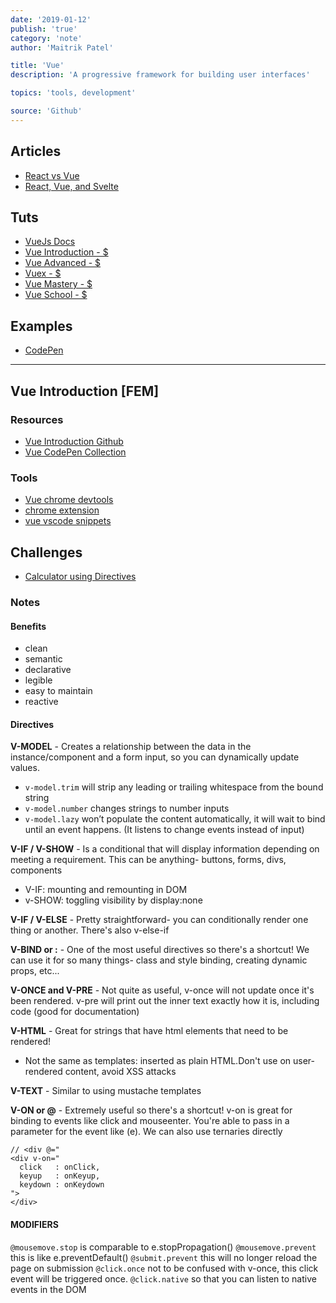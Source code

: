 ```yaml
---
date: '2019-01-12'
publish: 'true'
category: 'note'
author: 'Maitrik Patel'

title: 'Vue'
description: 'A progressive framework for building user interfaces'

topics: 'tools, development'

source: 'Github'
---
```


## Articles

- [React vs Vue](https://medium.com/javascript-in-plain-english/i-created-the-exact-same-app-in-react-and-vue-here-are-the-differences-2020-edition-36657f5aafdc)
- [React, Vue, and Svelte](https://medium.com/better-programming/react-vue-and-svelte-templates-side-by-side-4aa52cf3cf2)

## Tuts

- [VueJs Docs](https://vuejs.org/v2/guide/)
- [Vue Introduction - $](https://frontendmasters.com/courses/vue/)
- [Vue Advanced - $](https://frontendmasters.com/courses/advanced-vue/)
- [Vuex - $ ](https://frontendmasters.com/courses/vuex/)
- [Vue Mastery - $](https://www.vuemastery.com/)
- [Vue School - $](https://vueschool.io/)

## Examples

- [CodePen](https://codesandbox.io/s/linked-selects-th5w3?file=/src/App.vue:443-451)

---

## Vue Introduction [FEM]


### Resources

- [Vue Introduction Github](https://github.com/sdras/intro-to-vue)
- [Vue CodePen Collection](https://codepen.io/collection/noYZxW/?grid_type=list)

### Tools

- [Vue chrome devtools](https://chrome.google.com/webstore/detail/vuejs-devtools/nhdogjmejiglipccpnnnanhbledajbpd?hl=en)
- [chrome extension](https://chrome.google.com/webstore/detail/codopen/agnkphdgffianchpipdbkeaclfbobaak)
- [vue vscode snippets](https://marketplace.visualstudio.com/items?itemName=sdras.vue-vscode-snippets)

## Challenges

- [Calculator using Directives](https://codepen.io/sdras/pen/vZjozM)


### Notes

#### Benefits

- clean
- semantic
- declarative
- legible
- easy to maintain
- reactive


#### Directives

**V-MODEL** - Creates a relationship between the data in the instance/component and a form input, so you can dynamically update values.

- `v-model.trim` will strip any leading or trailing whitespace from the bound string
- `v-model.number` changes strings to number inputs
- `v-model.lazy` won’t populate the content automatically, it will wait to bind until an event happens. (It listens to change events instead of input)

**V-IF / V-SHOW** - Is a conditional that will display information depending on meeting a requirement. This can be anything- buttons, forms, divs, components

- V-IF: mounting and remounting in DOM
- v-SHOW: toggling visibility by display:none

**V-IF / V-ELSE** - Pretty straightforward- you can conditionally render one thing or another. There's also v-else-if

**V-BIND or :** - One of the most useful directives so there's a shortcut! We can use it for so many things- class and style binding, creating dynamic props, etc...

**V-ONCE and V-PRE** - Not quite as useful, v-once will not update once it's been rendered. v-pre will print out the inner text exactly how it is, including code (good for documentation)

**V-HTML** - Great for strings that have html elements that need to be rendered!

- Not the same as templates: inserted as plain HTML.Don't use on user-rendered content, avoid XSS attacks

**V-TEXT** - Similar to using mustache templates

**V-ON or @** - Extremely useful so there's a shortcut! v-on is great for binding to events like click and mouseenter. You're able to pass in a parameter for the event like (e). We can also use ternaries directly

```JS
// <div @="
<div v-on="
  click   : onClick,
  keyup   : onKeyup,
  keydown : onKeydown
">
</div>
```

#### MODIFIERS

`@mousemove.stop` is comparable to e.stopPropagation()
`@mousemove.prevent` this is like e.preventDefault()
`@submit.prevent` this will no longer reload the page on submission
`@click.once` not to be confused with v-once, this click event will be triggered once.
`@click.native` so that you can listen to native events in the DOM